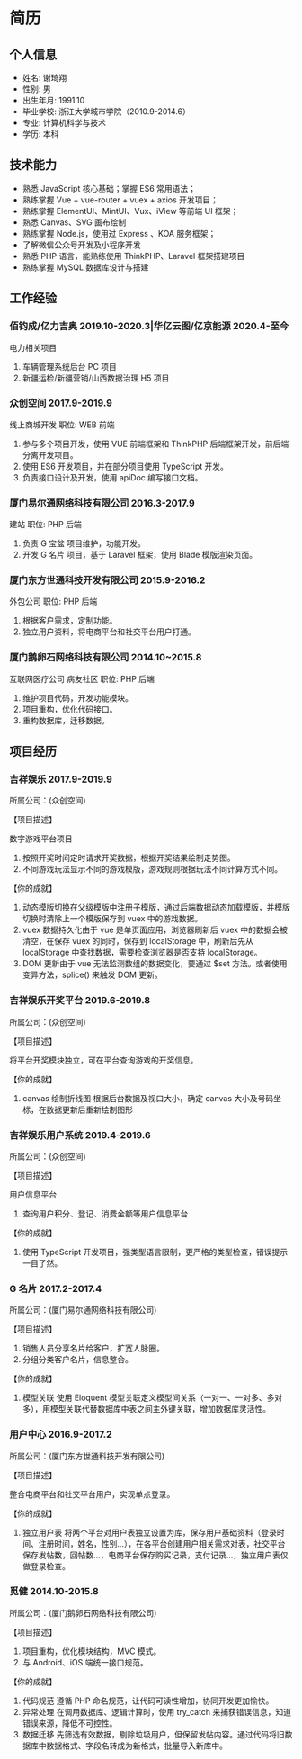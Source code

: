 # 简历

## 个人信息

- 姓名: 谢琦翔
- 性别: 男
- 出生年月: 1991.10
- 毕业学校: 浙江大学城市学院（2010.9-2014.6）
- 专业: 计算机科学与技术
- 学历: 本科

## 技术能力

- 熟悉 JavaScript 核心基础；掌握 ES6 常用语法；
- 熟练掌握 Vue + vue-router + vuex + axios 开发项目；
- 熟练掌握 ElementUI、MintUI、Vux、iView 等前端 UI 框架；
- 熟悉 Canvas、SVG 画布绘制
- 熟练掌握 Node.js，使用过 Express 、KOA 服务框架；
- 了解微信公众号开发及小程序开发
- 熟悉 PHP 语言，能熟练使用 ThinkPHP、Laravel 框架搭建项目
- 熟练掌握 MySQL 数据库设计与搭建

## 工作经验

### 佰钧成/亿力吉奥 2019.10-2020.3|华亿云图/亿京能源 2020.4-至今

电力相关项目

1. 车辆管理系统后台 PC 项目
2. 新疆运检/新疆营销/山西数据治理 H5 项目

### 众创空间 2017.9-2019.9

线上商城开发
职位: WEB 前端

1. 参与多个项目开发，使用 VUE 前端框架和 ThinkPHP 后端框架开发，前后端分离开发项目。
2. 使用 ES6 开发项目，并在部分项目使用 TypeScript 开发。
3. 负责接口设计及开发，使用 apiDoc 编写接口文档。

### 厦门易尔通网络科技有限公司 2016.3-2017.9

建站
职位: PHP 后端

1. 负责 G 宝盆 项目维护，功能开发。
2. 开发 G 名片 项目，基于 Laravel 框架，使用 Blade 模版渲染页面。

### 厦门东方世通科技开发有限公司 2015.9-2016.2

外包公司
职位: PHP 后端

1. 根据客户需求，定制功能。
2. 独立用户资料，将电商平台和社交平台用户打通。

### 厦门鹅卵石网络科技有限公司 2014.10~2015.8

互联网医疗公司 病友社区
职位: PHP 后端

1. 维护项目代码，开发功能模块。
2. 项目重构，优化代码接口。
3. 重构数据库，迁移数据。

## 项目经历

### 吉祥娱乐 2017.9-2019.9

所属公司：(众创空间)

【项目描述】

数字游戏平台项目

1. 按照开奖时间定时请求开奖数据，根据开奖结果绘制走势图。
2. 不同游戏玩法显示不同的游戏模版，游戏规则根据玩法不同计算方式不同。

【你的成就】

1. 动态模版切换在父级模版中注册子模版，通过后端数据动态加载模版，并模版切换时清除上一个模版保存到 vuex 中的游戏数据。
2. vuex 数据持久化由于 vue 是单页面应用，浏览器刷新后 vuex 中的数据会被清空，在保存 vuex 的同时，保存到 localStorage 中，刷新后先从 localStorage 中查找数据，需要检查浏览器是否支持 localStorage。
3. DOM 更新由于 vue 无法监测数组的数据变化，要通过 \$set 方法。或者使用变异方法，splice() 来触发 DOM 更新。

### 吉祥娱乐开奖平台 2019.6-2019.8

所属公司：(众创空间)

【项目描述】

将平台开奖模块独立，可在平台查询游戏的开奖信息。

【你的成就】

1. canvas 绘制折线图
   根据后台数据及视口大小，确定 canvas 大小及号码坐标，在数据更新后重新绘制图形

### 吉祥娱乐用户系统 2019.4-2019.6

所属公司：(众创空间)

【项目描述】

用户信息平台

1. 查询用户积分、登记、消费金额等用户信息平台

【你的成就】

1. 使用 TypeScript 开发项目，强类型语言限制，更严格的类型检查，错误提示一目了然。

### G 名片 2017.2-2017.4

所属公司：(厦门易尔通网络科技有限公司)

【项目描述】

1. 销售人员分享名片给客户，扩宽人脉圈。
2. 分组分类客户名片，信息整合。

【你的成就】

1. 模型关联
   使用 Eloquent 模型关联定义模型间关系（一对一、一对多、多对多），用模型关联代替数据库中表之间主外键关联，增加数据库灵活性。

### 用户中心 2016.9-2017.2

所属公司：(厦门东方世通科技开发有限公司)

【项目描述】

整合电商平台和社交平台用户，实现单点登录。

【你的成就】

1. 独立用户表
   将两个平台对用户表独立设置为库，保存用户基础资料（登录时间、注册时间，姓名，性别...），在各平台创建用户相关需求对表，社交平台保存发帖数，回帖数...，电商平台保存购买记录，支付记录...，独立用户表仅做登录检查。

### 觅健 2014.10-2015.8

所属公司：(厦门鹅卵石网络科技有限公司)

【项目描述】

1. 项目重构，优化模块结构，MVC 模式。
2. 与 Android、iOS 端统一接口规范。

【你的成就】

1. 代码规范
   遵循 PHP 命名规范，让代码可读性增加，协同开发更加愉快。
2. 异常处理
   在调用数据库、逻辑计算时，使用 try_catch 来捕获错误信息，知道错误来源，降低不可控性。
3. 数据迁移
   先筛选有效数据，剔除垃圾用户，但保留发帖内容。通过代码将旧数据库中数据格式、字段名转成为新格式，批量导入新库中。
